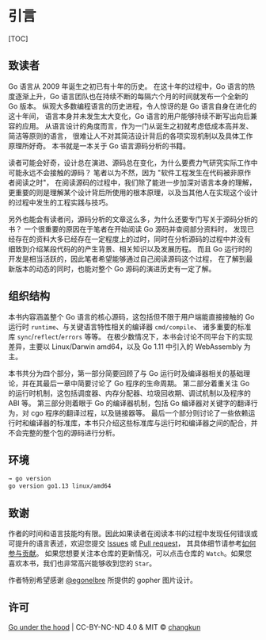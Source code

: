 # 引言

[TOC]

## 致读者

Go 语言从 2009 年诞生之初已有十年的历史。
在这十年的过程中，Go 语言的热度逐渐上升，Go 语言团队也在持续不断的每隔六个月的时间就发布一个全新的 Go 版本。
纵观大多数编程语言的历史进程，令人惊讶的是 Go 语言自身在进化的这十年间，
语言本身并未发生太大变化，Go 语言的用户能够持续不断写出向后兼容的应用。
从语言设计的角度而言，作为一门从诞生之初就考虑低成本高并发、简洁等原则的语言，
很难让人不对其简洁设计背后的各项实现机制以及具体工作原理所好奇。
本书就是一本关于 Go 语言源码分析的书籍。

读者可能会好奇，设计总在演进、源码总在变化，为什么要费力气研究实际工作中可能永远不会接触的源码？
笔者以为不然，因为 "软件工程发生在代码被非原作者阅读之时"，
在阅读源码的过程中，我们除了能进一步加深对语言本身的理解，
更重要的则是理解某个设计背后所使用的根本原理，以及当其他人在实现这个设计的过程中发生的工程实践与技巧。

另外也能会有读者问，源码分析的文章这么多，为什么还要专门写关于源码分析的书？
一个很重要的原因在于笔者在开始阅读 Go 源码并查阅部分资料时，
发现已经存在的资料大多已经存在一定程度上的过时，同时在分析源码的过程中并没有
细致到介绍某段代码的的产生背景、相关知识以及发展历程。
而且 Go 运行时的开发是相当活跃的，因此笔者希望能够通过自己阅读源码这个过程，
在了解到最新版本的动态的同时，也能对整个 Go 源码的演进历史有一定了解。

## 组织结构

本书内容涵盖整个 Go 语言的核心源码，这包括但不限于用户端能直接接触的 Go 运行时 `runtime`、与关键语言特性相关的编译器 `cmd/compile`、
诸多重要的标准库 `sync`/`reflect`/`errors` 等等。
在极少数情况下，本书会讨论不同平台下的实现差异，主要以 Linux/Darwin amd64，以及 Go 1.11 中引入的 WebAssembly 为主。

本书共分为四个部分，第一部分简要回顾了与 Go 运行时及编译器相关的基础理论，并在其最后一章中简要讨论了 Go 程序的生命周期。
第二部分着重关注 Go 的运行时机制，这包括调度器、内存分配器、垃圾回收期、调试机制以及程序的 ABI 等。
第三部分则着眼于 Go 的编译器机制，包括 Go 编译器对关键字的翻译行为，对 cgo 程序的翻译过程，以及链接器等。
最后一个部分则讨论了一些依赖运行时和编译器的标准库，本书只介绍这些标准库与运行时和编译器之间的配合，并不会完整的整个包的源码进行分析。

## 环境

```bash
→ go version
go version go1.13 linux/amd64
```

## 致谢

作者的时间和语言技能均有限。因此如果读者在阅读本书的过程中发现任何错误或可提升的语言表述，欢迎您提交 [Issues](https://github.com/changkun/go-under-the-hood/issues/new/choose) 或 [Pull request](https://github.com/changkun/go-under-the-hood/pulls)，
其具体细节请参考[如何参与贡献](../../CONTRIBUTING.md)。
如果您想要关注本仓库的更新情况，可以点击仓库的 `Watch`。如果您喜欢本书，我们也非常高兴能够收到您的 `Star`。

作者特别希望感谢 [@egonelbre](https://github.com/egonelbre/gophers) 所提供的 gopher 图片设计。

## 许可

[Go under the hood](https://github.com/changkun/go-under-the-hood) | CC-BY-NC-ND 4.0 & MIT &copy; [changkun](https://changkun.de)